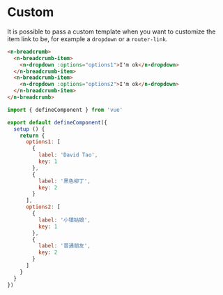 # Custom

It is possible to pass a custom template when you want to customize the item link to be, for example a `dropdown` or a `router-link`.

```html
<n-breadcrumb>
  <n-breadcrumb-item>
    <n-dropdown :options="options1">I'm ok</n-dropdown>
  </n-breadcrumb-item>
  <n-breadcrumb-item>
    <n-dropdown :options="options2">I'm ok</n-dropdown>
  </n-breadcrumb-item>
</n-breadcrumb>
```

```js
import { defineComponent } from 'vue'

export default defineComponent({
  setup () {
    return {
      options1: [
        {
          label: 'David Tao',
          key: 1
        },
        {
          label: '黑色柳丁',
          key: 2
        }
      ],
      options2: [
        {
          label: '小镇姑娘',
          key: 1
        },
        {
          label: '普通朋友',
          key: 2
        }
      ]
    }
  }
})
```
